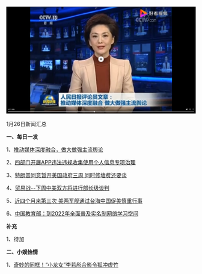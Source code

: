    ![01_01](.\01_26.png)

1月26日新闻汇总

**一、每日一发**

1、[推动媒体深度融合，做大做强主流舆论](http://paper.people.com.cn/rmrb/html/2019-01/26/nw.D110000renmrb_20190126_2-02.htm )

2、[四部门开展APP违法违规收集使用个人信息专项治理](http://paper.people.com.cn/rmrb/html/2019-01/26/nw.D110000renmrb_20190126_3-07.htm)

3、[特朗普同意暂开美国政府三周 同时修墙费还要谈](https://news.163.com/19/0126/03/E6DRDHH70001875O.html)

4、[贸易战--下周中美双方将进行部长级谈判](http://www.ftchinese.com/story/001081240)

5、[近四个月来第三次 美两军舰通过台海中国促美慎重行事](https://www.zaobao.com/news/china/story20190126-927162)

6、[中国教育部：到2022年全面普及实名制网络学习空间](https://www.zaobao.com/realtime/china/story20190125-927095)



**补充**

1、待加



**二、小娱怡情**

1、[奇妙的同框！“小龙女”李若彤合影令狐冲虚竹](http://tv.67.com/dsph/2019/01/24/936577.html)